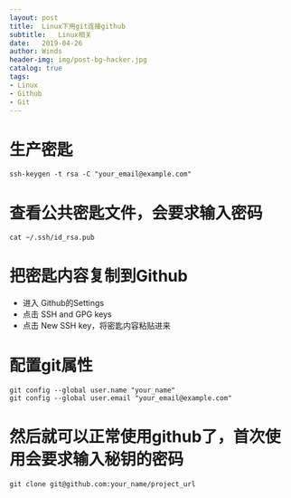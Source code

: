```yaml
---
layout: post
title:  Linux下用git连接github
subtitle:   Linux相关
date:   2019-04-26
author: Winds
header-img: img/post-bg-hacker.jpg
catalog: true
tags:
- Linux
- Github
- Git
---
```


# 生产密匙

```shell
ssh-keygen -t rsa -C "your_email@example.com"
```

# 查看公共密匙文件，会要求输入密码

```shell
cat ~/.ssh/id_rsa.pub
```

# 把密匙内容复制到Github

- 进入 Github的Settings
- 点击 SSH and GPG keys
- 点击 New SSH key，将密匙内容粘贴进来

# 配置git属性

```shell
git config --global user.name "your_name"
git config --global user.email "your_email@example.com"
```

# 然后就可以正常使用github了，首次使用会要求输入秘钥的密码

```shell
git clone git@github.com:your_name/project_url
```